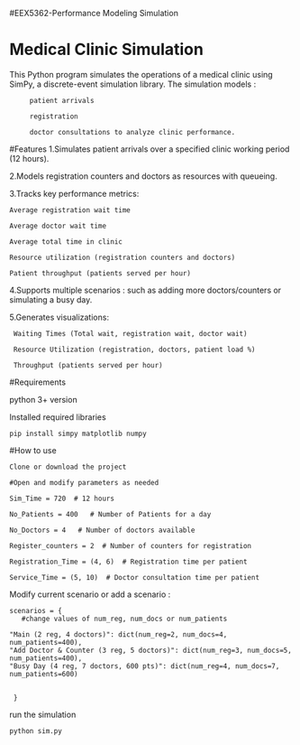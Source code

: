 
#EEX5362-Performance Modeling Simulation

# Medical Clinic Simulation
This Python program simulates the operations of a medical clinic using SimPy, a discrete-event simulation library. The simulation models :

         patient arrivals

         registration 

         doctor consultations to analyze clinic performance.

#Features
1.Simulates patient arrivals over a specified clinic working period (12 hours).

2.Models registration counters and doctors as resources with queueing.

3.Tracks key performance metrics:

    Average registration wait time

    Average doctor wait time

    Average total time in clinic

    Resource utilization (registration counters and doctors)

    Patient throughput (patients served per hour)

4.Supports multiple scenarios :
    such as adding more doctors/counters or simulating a busy day.

5.Generates visualizations:

     Waiting Times (Total wait, registration wait, doctor wait)

     Resource Utilization (registration, doctors, patient load %)

     Throughput (patients served per hour)

#Requirements

python 3+ version

Installed required libraries

    pip install simpy matplotlib numpy

#How to use

    Clone or download the project

    #Open and modify parameters as needed

    Sim_Time = 720  # 12 hours

    No_Patients = 400   # Number of Patients for a day

    No_Doctors = 4   # Number of doctors available

    Register_counters = 2  # Number of counters for registration

    Registration_Time = (4, 6)  # Registration time per patient

    Service_Time = (5, 10)  # Doctor consultation time per patient

Modify current scenario or add a scenario :

    scenarios = {
       #change values of num_reg, num_docs or num_patients

    "Main (2 reg, 4 doctors)": dict(num_reg=2, num_docs=4, num_patients=400),
    "Add Doctor & Counter (3 reg, 5 doctors)": dict(num_reg=3, num_docs=5, num_patients=400),
    "Busy Day (4 reg, 7 doctors, 600 pts)": dict(num_reg=4, num_docs=7, num_patients=600)    
  

     }

run the simulation

    python sim.py